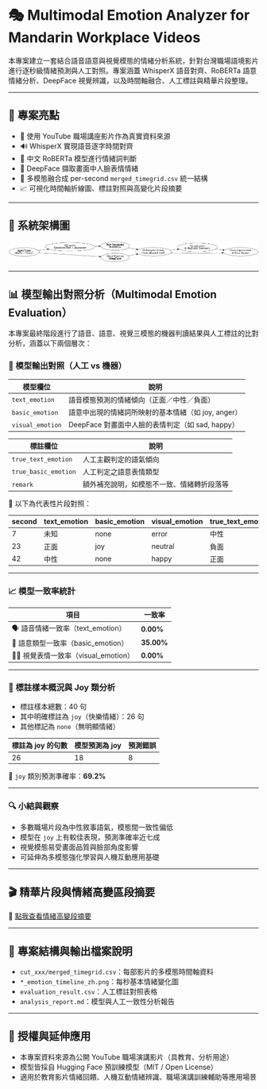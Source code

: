 ﻿
# 🎭 Multimodal Emotion Analyzer for Mandarin Workplace Videos

本專案建立一套結合語音語意與視覺模態的情緒分析系統，針對台灣職場語境影片進行逐秒級情緒預測與人工對照。專案涵蓋 WhisperX 語音對齊、RoBERTa 語意情緒分析、DeepFace 視覺辨識，以及時間軸融合、人工標註與精華片段整理。

---

## 🚀 專案亮點

- 🎥 使用 YouTube 職場講座影片作為真實資料來源
- 🔊 WhisperX 實現語音逐字時間對齊
- 🧠 中文 RoBERTa 模型進行情緒詞判斷
- 🧍 DeepFace 擷取畫面中人臉表情情緒
- 🧩 多模態融合成 per-second `merged_timegrid.csv` 統一結構
- 📈 可視化時間軸折線圖、標註對照與高變化片段摘要

---

## 🧠 系統架構圖

![Multimodal Pipeline](./multimodal_emotion_pipeline_clean.png)

---

## 📊 模型輸出對照分析（Multimodal Emotion Evaluation）

本專案最終階段進行了語音、語意、視覺三模態的機器判讀結果與人工標註的比對分析，涵蓋以下兩個層次：

### 🎯 模型輸出對照（人工 vs 機器）

| 模型欄位 | 說明 |
|----------|------|
| `text_emotion` | 語音模態預測的情緒傾向（正面／中性／負面） |
| `basic_emotion` | 語意中出現的情緒詞所映射的基本情緒（如 joy, anger） |
| `visual_emotion` | DeepFace 對畫面中人臉的表情判定（如 sad, happy） |

| 標註欄位 | 說明 |
|----------|------|
| `true_text_emotion` | 人工主觀判定的語氣傾向 |
| `true_basic_emotion` | 人工判定之語意表情類型 |
| `remark` | 額外補充說明，如模態不一致、情緒轉折段落等 |

📌 以下為代表性片段對照：

| second | text_emotion | basic_emotion | visual_emotion | true_text_emotion | true_basic_emotion |
|--------|--------------|----------------|----------------|-------------------|--------------------|
| 7      | 未知         | none           | error          | 中性              | none               |
| 23     | 正面         | joy            | neutral        | 負面              | sadness            |
| 42     | 中性         | none           | happy          | 正面              | joy                |

---

### 📈 模型一致率統計

| 項目 | 一致率 |
|------|--------|
| 🗣️ 語音情緒一致率（text_emotion） | **0.00%** |
| 💬 語意類型一致率（basic_emotion） | **35.00%** |
| 🧍‍♀️ 視覺表情一致率（visual_emotion） | **0.00%** |

---

### 🧠 標註樣本概況與 Joy 類分析

- 標註樣本總數：40 句
- 其中明確標註為 `joy`（快樂情緒）：26 句
- 其他標記為 `none`（無明顯情緒）

| 標註為 joy 的句數 | 模型預測為 joy | 預測錯誤 |
|------------------|----------------|------------|
| 26               | 18             | 8          |

🎯 `joy` 類別預測準確率：**69.2%**

---

### 🔍 小結與觀察

- 多數職場片段為中性敘事語氣，模態間一致性偏低
- 模型在 `joy` 上有較佳表現，預測準確率近七成
- 視覺模態易受畫面品質與臉部角度影響
- 可延伸為多模態強化學習與人機互動應用基礎

---

## 🎬 精華片段與情緒高變區段摘要

📄 [點我查看情緒高變段摘要](./emotion_highlight_summary.md)

---

## 📁 專案結構與輸出檔案說明

- `cut_xxx/merged_timegrid.csv`：每部影片的多模態時間軸資料
- `*_emotion_timeline_zh.png`：每秒基本情緒變化圖
- `evaluation_result.csv`：人工標註對照表格
- `analysis_report.md`：模型與人工一致性分析報告

---

## 📌 授權與延伸應用

- 本專案資料來源為公開 YouTube 職場演講影片（具教育、分析用途）
- 模型皆採自 Hugging Face 預訓練模型（MIT / Open License）
- 適用於教育影片情緒回饋、人機互動情緒辨識、職場演講訓練輔助等應用場景
